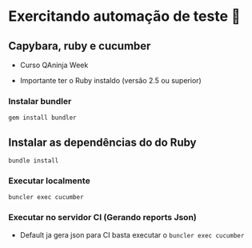 # Exercitando automação de teste :bug:

## Capybara, ruby e cucumber

- Curso QAninja Week

* Importante ter o Ruby instaldo (versão 2.5 ou superior)

### Instalar bundler
`
gem install bundler
`

## Instalar as dependências do do Ruby

`
bundle install
`
### Executar localmente

`
buncler exec cucumber
`

### Executar no servidor CI (Gerando reports Json)

- Default ja gera json para CI basta executar o `buncler exec cucumber`
